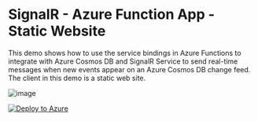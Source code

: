 # SignalR - Azure Function App - Static Website

This demo shows how to use the service bindings in Azure Functions to integrate with Azure Cosmos DB and SignalR Service to send real-time messages when new events appear on an Azure Cosmos DB change feed. The client in this demo is a static web site.

![image](https://github.com/grnisha/signalr-eventing-demo/assets/11030157/3b04a2d8-7620-4c15-a761-dd9bbb24ca82)


[![Deploy to Azure](https://aka.ms/deploytoazurebutton)](https://portal.azure.com/#create/Microsoft.Template/uri/https%3A%2F%2Fgithub.com%2Fgrnisha%2Fsignalr-eventing-demo%2Fraw%2Fmain%2Fdeploy.json)
